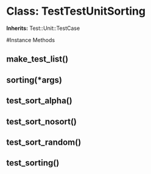 # Class: TestTestUnitSorting
**Inherits:** Test::Unit::TestCase
    




#Instance Methods
## make_test_list() [](#method-i-make_test_list)

## sorting(*args) [](#method-i-sorting)

## test_sort_alpha() [](#method-i-test_sort_alpha)

## test_sort_nosort() [](#method-i-test_sort_nosort)

## test_sort_random() [](#method-i-test_sort_random)

## test_sorting() [](#method-i-test_sorting)

